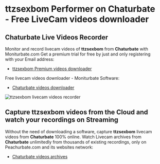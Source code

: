 # ttzsexbom Performer on Chaturbate - Free LiveCam videos downloader

## Chaturbate Live Videos Recorder

Monitor and record livecam videos of **ttzsexbom** from **Chaturbate** with Moniturbate.com
Get a premium trial for free by just and only registering with your Email address:
* [ttzsexbom Premium videos downloader](https://moniturbate.com/request-demo-licence-key.html)

Free livecam videos downloader - Moniturbate Software:
* [Chaturbate videos downloader](https://moniturbate.com/moniturbate-download-software.html)

![ttzsexbom livecam videos recorder](https://peachurnet.com/templates/moniturbate-software.png)


## Capture ttzsexbom videos from the Cloud and watch your recordings on Streaming

Without the need of downloading a software, capture **ttzsexbom** livecam videos from **Chaturbate** 100% online.
Watch Livecam archives from **Chaturbate** unlimitedly from thousands of existing recordings, only on Peachurbate.com and its websites network:
* [Chaturbate videos archives](https://peachurnet.com/)